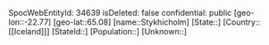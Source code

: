 ﻿---
location: [65.08,-22.77]
type: City
tags:
- geo/City

---
SpocWebEntityId: 34639
isDeleted: false
confidential: public
[geo-lon::-22.77]
[geo-lat::65.08]
[name::Stykhicholm]
[State::]
[Country::[[Iceland]]]
[StateId::]
[Population::]
[Unknown::]

